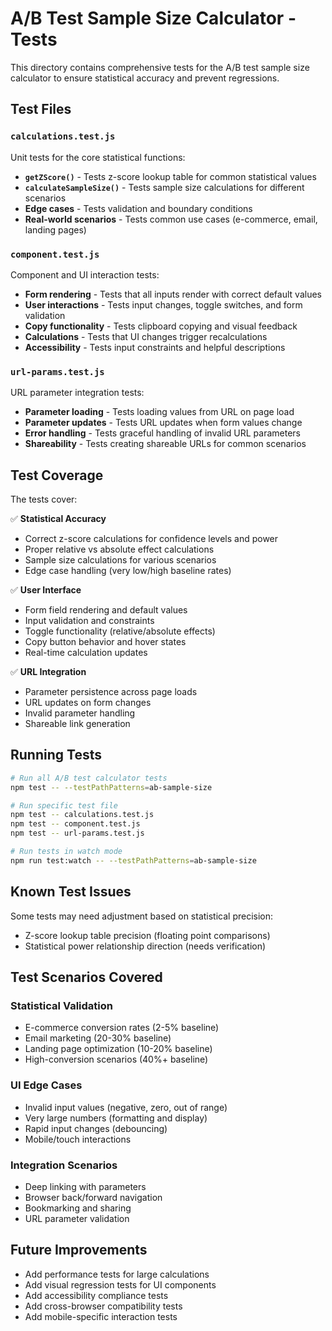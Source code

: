 # A/B Test Sample Size Calculator - Tests

This directory contains comprehensive tests for the A/B test sample size calculator to ensure statistical accuracy and prevent regressions.

## Test Files

### `calculations.test.js`
Unit tests for the core statistical functions:
- **`getZScore()`** - Tests z-score lookup table for common statistical values
- **`calculateSampleSize()`** - Tests sample size calculations for different scenarios
- **Edge cases** - Tests validation and boundary conditions
- **Real-world scenarios** - Tests common use cases (e-commerce, email, landing pages)

### `component.test.js`
Component and UI interaction tests:
- **Form rendering** - Tests that all inputs render with correct default values
- **User interactions** - Tests input changes, toggle switches, and form validation
- **Copy functionality** - Tests clipboard copying and visual feedback
- **Calculations** - Tests that UI changes trigger recalculations
- **Accessibility** - Tests input constraints and helpful descriptions

### `url-params.test.js`
URL parameter integration tests:
- **Parameter loading** - Tests loading values from URL on page load
- **Parameter updates** - Tests URL updates when form values change
- **Error handling** - Tests graceful handling of invalid URL parameters
- **Shareability** - Tests creating shareable URLs for common scenarios

## Test Coverage

The tests cover:

✅ **Statistical Accuracy**
- Correct z-score calculations for confidence levels and power
- Proper relative vs absolute effect calculations
- Sample size calculations for various scenarios
- Edge case handling (very low/high baseline rates)

✅ **User Interface**
- Form field rendering and default values
- Input validation and constraints
- Toggle functionality (relative/absolute effects)
- Copy button behavior and hover states
- Real-time calculation updates

✅ **URL Integration**
- Parameter persistence across page loads
- URL updates on form changes
- Invalid parameter handling
- Shareable link generation

## Running Tests

```bash
# Run all A/B test calculator tests
npm test -- --testPathPatterns=ab-sample-size

# Run specific test file
npm test -- calculations.test.js
npm test -- component.test.js
npm test -- url-params.test.js

# Run tests in watch mode
npm run test:watch -- --testPathPatterns=ab-sample-size
```

## Known Test Issues

Some tests may need adjustment based on statistical precision:
- Z-score lookup table precision (floating point comparisons)
- Statistical power relationship direction (needs verification)

## Test Scenarios Covered

### Statistical Validation
- E-commerce conversion rates (2-5% baseline)
- Email marketing (20-30% baseline)  
- Landing page optimization (10-20% baseline)
- High-conversion scenarios (40%+ baseline)

### UI Edge Cases
- Invalid input values (negative, zero, out of range)
- Very large numbers (formatting and display)
- Rapid input changes (debouncing)
- Mobile/touch interactions

### Integration Scenarios
- Deep linking with parameters
- Browser back/forward navigation
- Bookmarking and sharing
- URL parameter validation

## Future Improvements

- Add performance tests for large calculations
- Add visual regression tests for UI components
- Add accessibility compliance tests
- Add cross-browser compatibility tests
- Add mobile-specific interaction tests